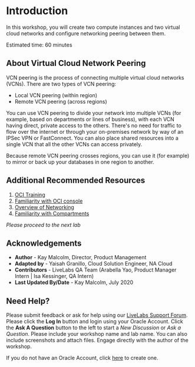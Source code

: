 # Introduction

In this workshop, you will create two compute instances and two virtual cloud networks and configure networking peering between them.

Estimated time: 60 minutes

## About Virtual Cloud Network Peering

VCN peering is the process of connecting multiple virtual cloud networks (VCNs). There are two types of VCN peering:

- Local VCN peering (within region)
- Remote VCN peering (across regions)

You can use VCN peering to divide your network into multiple VCNs (for example, based on departments or lines of business), with each VCN having direct, private access to the others. There's no need for traffic to flow over the internet or through your on-premises network by way of an IPSec VPN or FastConnect. You can also place shared resources into a single VCN that all the other VCNs can access privately.

Because remote VCN peering crosses regions, you can use it (for example) to mirror or back up your databases in one region to another.

## Additional Recommended Resources

1. [OCI Training](https://cloud.oracle.com/en_US/iaas/training)
2. [Familiarity with OCI console](https://docs.cloud.oracle.com/en-us/iaas/Content/GSG/Concepts/console.htm)
3. [Overview of Networking](https://docs.cloud.oracle.com/en-us/iaas/Content/Network/Concepts/overview.htm)
4. [Familiarity with Compartments](https://docs.cloud.oracle.com/en-us/iaas/Content/GSG/Concepts/concepts.htm)

*Please proceed to the next lab*

## Acknowledgements

- **Author** - Kay Malcolm, Director, Product Management
- **Adapted by** -  Yaisah Granillo, Cloud Solution Engineer, NA Cloud
- **Contributors** - LiveLabs QA Team (Arabella Yao, Product Manager Intern | Isa Kessinger, QA Intern)
- **Last Updated By/Date** - Kay Malcolm, July 2020

## Need Help?
Please submit feedback or ask for help using our [LiveLabs Support Forum](https://community.oracle.com/tech/developers/categories/oracle-cloud-infrastructure-fundamentals). Please click the **Log In** button and login using your Oracle Account. Click the **Ask A Question** button to the left to start a *New Discussion* or *Ask a Question*.  Please include your workshop name and lab name.  You can also include screenshots and attach files.  Engage directly with the author of the workshop.

If you do not have an Oracle Account, click [here](https://profile.oracle.com/myprofile/account/create-account.jspx) to create one.
